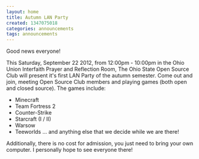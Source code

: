 ```yaml
---
layout: home
title: Autumn LAN Party
created: 1347075018
categories: announcements
tags: announcements
---
```

Good news everyone!

This Saturday, September 22 2012, from 12:00pm - 10:00pm in the Ohio Union Interfaith Prayer and Reflection Room, The Ohio State Open Source Club will present it's first LAN Party of the autumn semester. Come out and join, meeting Open Source Club members and playing games (both open and closed source). The games include:

- Minecraft
- Team Fortress 2
- Counter-Strike
- Starcraft (I / II)
- Warsow
- Teeworlds
... and anything else that we decide while we are there!

Additionally, there is no cost for admission, you just need to bring your own computer. I personally hope to see everyone there!
